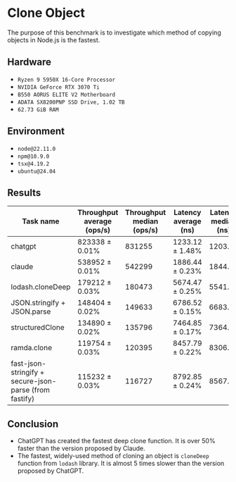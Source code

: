 # Clone Object

The purpose of this benchmark is to investigate which method of copying objects in Node.js is the fastest.

## Hardware

- `Ryzen 9 5950X 16-Core Processor`
- `NVIDIA GeForce RTX 3070 Ti`
- `B550 AORUS ELITE V2 Motherboard`
- `ADATA SX8200PNP SSD Drive, 1.02 TB`
- `62.73 GiB RAM`

## Environment

- `node@22.11.0`
- `npm@10.9.0`
- `tsx@4.19.2`
- `ubuntu@24.04`

## Results

| Task name                                              | Throughput average (ops/s) | Throughput median (ops/s) | Latency average (ns) | Latency median (ns) | Samples |
| ------------------------------------------------------ | -------------------------- | ------------------------- | -------------------- | ------------------- | ------- |
| chatgpt                                                | 823338 ± 0.01%             | 831255                    | 1233.12 ± 1.48%      | 1203.00             | 810953  |
| claude                                                 | 538952 ± 0.01%             | 542299                    | 1886.44 ± 0.23%      | 1844.00             | 530100  |
| lodash.cloneDeep                                       | 179212 ± 0.03%             | 180473                    | 5674.47 ± 0.25%      | 5541.00             | 176228  |
| JSON.stringify + JSON.parse                            | 148404 ± 0.02%             | 149633                    | 6786.52 ± 0.15%      | 6683.00             | 147351  |
| structuredClone                                        | 134890 ± 0.02%             | 135796                    | 7464.85 ± 0.17%      | 7364.00             | 133962  |
| ramda.clone                                            | 119754 ± 0.03%             | 120395                    | 8457.79 ± 0.22%      | 8306.00             | 118235  |
| fast-json-stringify + secure-json-parse (from fastify) | 115232 ± 0.03%             | 116727                    | 8792.85 ± 0.24%      | 8567.00             | 113729  |

## Conclusion

- ChatGPT has created the fastest deep clone function. It is over 50% faster than the version proposed by Claude.
- The fastest, widely-used method of cloning an object is `cloneDeep` function from `lodash` library. It is almost 5 times slower than the version proposed by ChatGPT.
